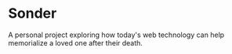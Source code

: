 # Sonder

A personal project exploring how today's web technology can help memorialize a loved one after their death.
